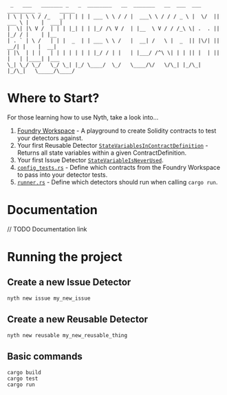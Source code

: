 ```
 _   ___   _______ _   _  ________   __  _______   __  ___  ___  _________ _      _____ 
| \ | \ \ / /_   _| | | | | ___ \ \ / / |  ___\ \ / / / _ \ |  \/  || ___ \ |    |  ___|
|  \| |\ V /  | | | |_| | | |_/ /\ V /  | |__  \ V / / /_\ \| .  . || |_/ / |    | |__  
| . ` | \ /   | | |  _  | | ___ \ \ /   |  __| /   \ |  _  || |\/| ||  __/| |    |  __| 
| |\  | | |   | | | | | | | |_/ / | |   | |___/ /^\ \| | | || |  | || |   | |____| |___ 
\_| \_/ \_/   \_/ \_| |_/ \____/  \_/   \____/\/   \/\_| |_/\_|  |_/\_|   \_____/\____/
```

# Where to Start?

For those learning how to use Nyth, take a look into...

1. [Foundry Workspace](./foundry_workspace/) - A playground to create Solidity contracts to test your detectors against.
2. Your first Reusable Detector [`StateVariablesInContractDefinition`](./src/state_variables_in_contract_definition/detector.rs) - Returns all state variables within a given ContractDefinition.
3. Your first Issue Detector [`StateVariableIsNeverUsed`](./src/state_variable_is_never_used/detector.rs).
4. [`config_tests.rs`](./src/config_tests.rs) - Define which contracts from the Foundry Workspace to pass into your detector tests.
5. [`runner.rs`](./src/runner.rs) - Define which detectors should run when calling `cargo run`.

# Documentation

// TODO Documentation link

# Running the project

## Create a new Issue Detector

```
nyth new issue my_new_issue
```

## Create a new Reusable Detector

```
nyth new reusable my_new_reusable_thing
```

## Basic commands

```
cargo build
cargo test
cargo run
```
